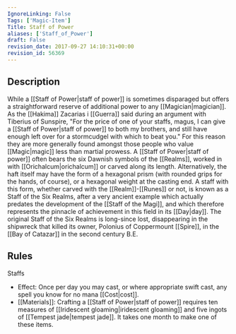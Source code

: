 ```yaml
---
IgnoreLinking: False
Tags: ['Magic-Item']
Title: Staff of Power
aliases: ['Staff_of_Power']
draft: False
revision_date: 2017-09-27 14:10:31+00:00
revision_id: 56369
---
```


## Description
While a [[Staff of Power|staff of power]] is sometimes disparaged but offers a straightforward reserve of additional power to any [[Magician|magician]]. As the [[Hakima]] Zacarias i [[Guerra]] said during an argument with Tiberius of Sunspire, "For the price of one of your staffs, magus, I can give a [[Staff of Power|staff of power]] to both my brothers, and still have enough left over for a stormcudgel with which to beat you." For this reason they are more generally found amongst those people who value [[Magic|magic]] less than martial prowess.
A [[Staff of Power|staff of power]] often bears the six Dawnish symbols of the [[Realms]], worked in with [[Orichalcum|orichalcum]] or carved along its length. Alternatively, the haft itself may have the form of a hexagonal prism (with rounded grips for the hands, of course), or a hexagonal weight at the casting end. A staff with this form, whether carved with the [[Realm]]-[[Runes]] or not, is known as a Staff of the Six Realms, after a very ancient example which actually predates the development of the [[Staff of the Magi]], and which therefore represents the pinnacle of achievement in this field in its [[Day|day]]. The original Staff of the Six Realms is long-since lost, disappearing in the shipwreck that killed its owner, Polonius of Coppermount [[Spire]], in the [[Bay of Catazar]] in the second century B.E.
## Rules
Staffs
* Effect: Once per day you may cast, or where appropriate swift cast, any spell you know for no mana [[Cost|cost]].
* [[Materials]]: Crafting a [[Staff of Power|staff of power]] requires ten measures of [[Iridescent gloaming|iridescent gloaming]] and five ingots of [[Tempest jade|tempest jade]]. It takes one month to make one of these items.